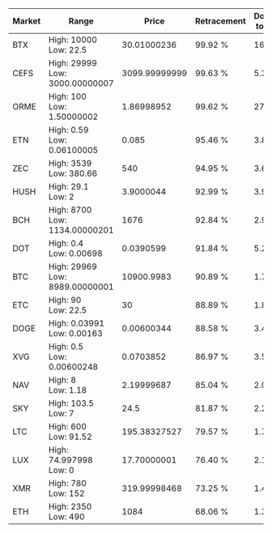 | Market | Range | Price| Retracement | Doubles to 50% |
| --- | --- | --- | --- | --- |
| BTX | High: 10000<br />Low: 22.5 | 30.01000236 | 99.92 % | 166.99 |
| CEFS | High: 29999<br />Low: 3000.00000007 | 3099.99999999 | 99.63 % | 5.32 |
| ORME | High: 100<br />Low: 1.50000002 | 1.86998952 | 99.62 % | 27.14 |
| ETN | High: 0.59<br />Low: 0.06100005 | 0.085 | 95.46 % | 3.83 |
| ZEC | High: 3539<br />Low: 380.66 | 540 | 94.95 % | 3.63 |
| HUSH | High: 29.1<br />Low: 2 | 3.9000044 | 92.99 % | 3.99 |
| BCH | High: 8700<br />Low: 1134.00000201 | 1676 | 92.84 % | 2.93 |
| DOT | High: 0.4<br />Low: 0.00698 | 0.0390599 | 91.84 % | 5.21 |
| BTC | High: 29969<br />Low: 8989.00000001 | 10900.9983 | 90.89 % | 1.79 |
| ETC | High: 90<br />Low: 22.5 | 30 | 88.89 % | 1.88 |
| DOGE | High: 0.03991<br />Low: 0.00163 | 0.00600344 | 88.58 % | 3.46 |
| XVG | High: 0.5<br />Low: 0.00600248 | 0.0703852 | 86.97 % | 3.59 |
| NAV | High: 8<br />Low: 1.18 | 2.19999687 | 85.04 % | 2.09 |
| SKY | High: 103.5<br />Low: 7 | 24.5 | 81.87 % | 2.26 |
| LTC | High: 600<br />Low: 91.52 | 195.38327527 | 79.57 % | 1.77 |
| LUX | High: 74.997998<br />Low: 0 | 17.70000001 | 76.40 % | 2.12 |
| XMR | High: 780<br />Low: 152 | 319.99998468 | 73.25 % | 1.46 |
| ETH | High: 2350<br />Low: 490 | 1084 | 68.06 % | 1.31 |
